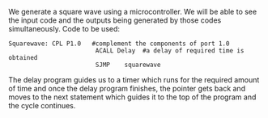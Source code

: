 We generate a square wave using a microcontroller. We will be able to see the input code and the outputs being generated by those codes simultaneously.
Code to be used:
 
<pre><code>Squarewave: CPL P1.0   #complement the components of port 1.0
                        ACALL Delay  #a delay of required time is obtained
                        SJMP    squarewave
</code></pre>

The delay program guides us to a timer which runs for the required amount of time and once the delay program finishes, the pointer gets back and moves to the next statement which guides it to the top of the program and the cycle continues.
